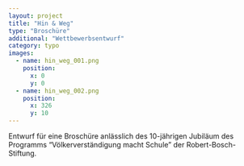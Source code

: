 ```yaml
---
layout: project
title: "Hin & Weg"
type: "Broschüre"
additional: "Wettbewerbsentwurf"
category: typo
images:
  - name: hin_weg_001.png
    position: 
      x: 0
      y: 0
  - name: hin_weg_002.png
    position: 
      x: 326
      y: 10
---
```

Entwurf für eine Broschüre anlässlich des 10-jährigen Jubiläum des Programms “Völkerverständigung macht Schule” der Robert-Bosch-Stiftung.
